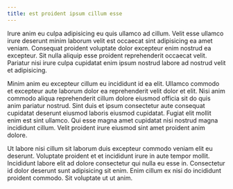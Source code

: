 ```yaml
---
title: est proident ipsum cillum esse
---
```


Irure anim eu culpa adipisicing eu quis ullamco ad cillum. Velit esse ullamco irure deserunt minim laborum velit est occaecat sint adipisicing ea amet veniam. Consequat proident voluptate dolor excepteur enim nostrud ea excepteur. Sit nulla aliquip esse proident reprehenderit occaecat velit. Pariatur nisi irure culpa cupidatat enim ipsum nostrud labore ad nostrud velit et adipisicing.

Minim anim eu excepteur cillum eu incididunt id ea elit. Ullamco commodo et excepteur aute laborum dolor ea reprehenderit velit dolor et elit. Nisi anim commodo aliqua reprehenderit cillum dolore eiusmod officia sit do quis anim pariatur nostrud. Sint duis et ipsum consectetur aute consequat cupidatat deserunt eiusmod laboris eiusmod cupidatat. Fugiat elit mollit enim est sint ullamco. Qui esse magna amet cupidatat nisi nostrud magna incididunt cillum. Velit proident irure eiusmod sint amet proident anim dolore.

Ut labore nisi cillum sit laborum duis excepteur commodo veniam elit eu deserunt. Voluptate proident et et incididunt irure in aute tempor mollit. Incididunt labore elit ad dolore consectetur qui nulla eu esse in. Consectetur id dolor deserunt sunt adipisicing sit enim. Enim cillum ex nisi do incididunt proident commodo. Sit voluptate ut ut anim.